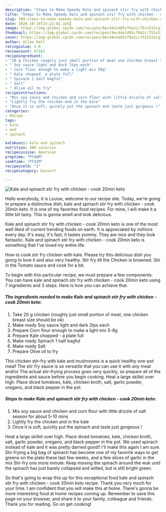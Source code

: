 ```yaml
---
description: "Steps to Make Speedy Kale and spinach stir fry with chicken - cook 20min keto"
title: "Steps to Make Speedy Kale and spinach stir fry with chicken - cook 20min keto"
slug: 109-steps-to-make-speedy-kale-and-spinach-stir-fry-with-chicken-cook-20min-keto
date: 2020-10-16T23:22:01.328Z
image: https://img-global.cpcdn.com/recipes/9ec44e1405cf0a2c/751x532cq70/kale-and-spinach-stir-fry-with-chicken-cook-20min-keto-recipe-main-photo.jpg
thumbnail: https://img-global.cpcdn.com/recipes/9ec44e1405cf0a2c/751x532cq70/kale-and-spinach-stir-fry-with-chicken-cook-20min-keto-recipe-main-photo.jpg
cover: https://img-global.cpcdn.com/recipes/9ec44e1405cf0a2c/751x532cq70/kale-and-spinach-stir-fry-with-chicken-cook-20min-keto-recipe-main-photo.jpg
author: Allen Hall
ratingvalue: 4.8
reviewcount: 47262
recipeingredient:
- "20 g chicken roughly just small portion of meat one chicken breast size should be ok"
- " Soy sauce light and dark 2tps each"
- " Corn flour enough to make a light mix 58g"
- " Kale chopped  a plate full"
- " Spinach 1 half bagful"
- " Salt"
- " Olive oil to fry"
recipeinstructions:
- "Mix soy sauce and chicken and corn flour with little drizzle of salt season for about 5-10 mins"
- "Lightly fry the chicken and in the kale"
- "Once it is soft, quickly put the spinach and taste just gorgeous !"
categories:
- Recipe
tags:
- kale
- and
- spinach

katakunci: kale and spinach 
nutrition: 300 calories
recipecuisine: American
preptime: "PT40M"
cooktime: "PT42M"
recipeyield: "1"
recipecategory: Dessert

---
```



![Kale and spinach stir fry with chicken - cook 20min keto](https://img-global.cpcdn.com/recipes/9ec44e1405cf0a2c/751x532cq70/kale-and-spinach-stir-fry-with-chicken-cook-20min-keto-recipe-main-photo.jpg)

Hello everybody, it is Louise, welcome to our recipe site. Today, we're going to prepare a distinctive dish, kale and spinach stir fry with chicken - cook 20min keto. It is one of my favorites food recipes. For mine, I will make it a little bit tasty. This is gonna smell and look delicious.

Kale and spinach stir fry with chicken - cook 20min keto is one of the most well liked of current trending foods on earth. It is appreciated by millions every day. It's easy, it's fast, it tastes yummy. They are nice and they look fantastic. Kale and spinach stir fry with chicken - cook 20min keto is something that I've loved my entire life.

How to cook stir fry chicken with kale. Please try this delicious dish you going to love it and also very healthy. Stir fry till the Chicken is browned. Stir in the Tomato sauce and cook for a bit.


To begin with this particular recipe, we must prepare a few components. You can have kale and spinach stir fry with chicken - cook 20min keto using 7 ingredients and 3 steps. Here is how you can achieve that.

<!--inarticleads1-->

##### The ingredients needed to make Kale and spinach stir fry with chicken - cook 20min keto:

1. Take 20 g chicken (roughly just small portion of meat, one chicken breast size should be ok)
1. Make ready  Soy sauce light and dark 2tps each
1. Prepare  Corn flour enough to make a light mix 5-8g
1. Prepare  Kale chopped - a plate full
1. Make ready  Spinach 1 half bagful
1. Make ready  Salt
1. Prepare  Olive oil to fry


This chicken stir-fry with kale and mushrooms is a quick healthy one-pot meal! The stir fry sauce is so versatile that you can use it with any meat and/or The actual stir-frying process goes very quickly, so prepare all of the ingredients and sauce before you begin cooking. Heat a large skillet over high. Place diced tomatoes, kale, chicken broth, salt, garlic powder, oregano, and black pepper in the pot. 

<!--inarticleads2-->

##### Steps to make Kale and spinach stir fry with chicken - cook 20min keto:

1. Mix soy sauce and chicken and corn flour with little drizzle of salt season for about 5-10 mins
1. Lightly fry the chicken and in the kale
1. Once it is soft, quickly put the spinach and taste just gorgeous !


Heat a large skillet over high. Place diced tomatoes, kale, chicken broth, salt, garlic powder, oregano, and black pepper in the pot. We used spinach instead of kale and it was pretty darned good!! I&#39;ll make this again I am sure. Stir-frying a big bag of spinach has become one of my favorite ways to get greens on the plate these last few weeks, and a few slices of garlic in the mix Stir-fry one more minute: Keep moving the spinach around the wok until the spinach has just barely collapsed and wilted, but is still bright green. 

So that's going to wrap this up for this exceptional food kale and spinach stir fry with chicken - cook 20min keto recipe. Thank you very much for your time. I am confident that you will make this at home. There's gonna be more interesting food at home recipes coming up. Remember to save this page on your browser, and share it to your family, colleague and friends. Thank you for reading. Go on get cooking!
